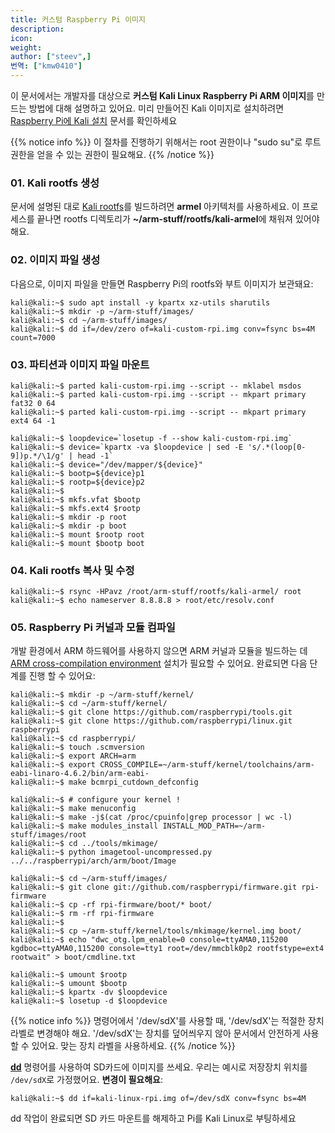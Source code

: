 ```yaml
---
title: 커스텀 Raspberry Pi 이미지
description:
icon:
weight:
author: ["steev",]
번역: ["kmw0410"]
---
```


이 문서에서는 개발자를 대상으로 **커스텀 Kali Linux Raspberry Pi ARM 이미지**를 만드는 방법에 대해 설명하고 있어요. 미리 만들어진 Kali 이미지로 설치하려면 [Raspberry Pi에 Kali 설치](/docs/arm/raspberry-pi/) 문서를 확인하세요

{{% notice info %}}
이 절차를 진행하기 위해서는 root 권한이나 "sudo su"로 루트 권한을 얻을 수 있는 권한이 필요해요.
{{% /notice %}}

### 01. Kali rootfs 생성

문서에 설명된 대로 [Kali rootfs](/docs/development/kali-linux-arm-chroot/)를 빌드하려면 **armel** 아키텍처를 사용하세요. 이 프로세스를 끝나면 rootfs 디렉토리가 **~/arm-stuff/rootfs/kali-armel**에 채워져 있어야 해요.

### 02. 이미지 파일 생성

다음으로, 이미지 파일을 만들면 Raspberry Pi의 rootfs와 부트 이미지가 보관돼요:

```console
kali@kali:~$ sudo apt install -y kpartx xz-utils sharutils
kali@kali:~$ mkdir -p ~/arm-stuff/images/
kali@kali:~$ cd ~/arm-stuff/images/
kali@kali:~$ dd if=/dev/zero of=kali-custom-rpi.img conv=fsync bs=4M count=7000
```

### 03. 파티션과 이미지 파일 마운트

```console
kali@kali:~$ parted kali-custom-rpi.img --script -- mklabel msdos
kali@kali:~$ parted kali-custom-rpi.img --script -- mkpart primary fat32 0 64
kali@kali:~$ parted kali-custom-rpi.img --script -- mkpart primary ext4 64 -1
```

```console
kali@kali:~$ loopdevice=`losetup -f --show kali-custom-rpi.img`
kali@kali:~$ device=`kpartx -va $loopdevice | sed -E 's/.*(loop[0-9])p.*/\1/g' | head -1`
kali@kali:~$ device="/dev/mapper/${device}"
kali@kali:~$ bootp=${device}p1
kali@kali:~$ rootp=${device}p2
kali@kali:~$
kali@kali:~$ mkfs.vfat $bootp
kali@kali:~$ mkfs.ext4 $rootp
kali@kali:~$ mkdir -p root
kali@kali:~$ mkdir -p boot
kali@kali:~$ mount $rootp root
kali@kali:~$ mount $bootp boot
```

### 04. Kali rootfs 복사 및 수정

```console
kali@kali:~$ rsync -HPavz /root/arm-stuff/rootfs/kali-armel/ root
kali@kali:~$ echo nameserver 8.8.8.8 > root/etc/resolv.conf
```

### 05. Raspberry Pi 커널과 모듈 컴파일

개발 환경에서 ARM 하드웨어를 사용하지 않으면 ARM 커널과 모듈을 빌드하는 데 [ARM cross-compilation environment](/docs/development/arm-cross-compilation-environment/) 설치가 필요할 수 있어요. 완료되면 다음 단계를 진행 할 수 있어요:

```console
kali@kali:~$ mkdir -p ~/arm-stuff/kernel/
kali@kali:~$ cd ~/arm-stuff/kernel/
kali@kali:~$ git clone https://github.com/raspberrypi/tools.git
kali@kali:~$ git clone https://github.com/raspberrypi/linux.git raspberrypi
kali@kali:~$ cd raspberrypi/
kali@kali:~$ touch .scmversion
kali@kali:~$ export ARCH=arm
kali@kali:~$ export CROSS_COMPILE=~/arm-stuff/kernel/toolchains/arm-eabi-linaro-4.6.2/bin/arm-eabi-
kali@kali:~$ make bcmrpi_cutdown_defconfig

kali@kali:~$ # configure your kernel !
kali@kali:~$ make menuconfig
kali@kali:~$ make -j$(cat /proc/cpuinfo|grep processor | wc -l)
kali@kali:~$ make modules_install INSTALL_MOD_PATH=~/arm-stuff/images/root
kali@kali:~$ cd ../tools/mkimage/
kali@kali:~$ python imagetool-uncompressed.py ../../raspberrypi/arch/arm/boot/Image
```

```console
kali@kali:~$ cd ~/arm-stuff/images/
kali@kali:~$ git clone git://github.com/raspberrypi/firmware.git rpi-firmware
kali@kali:~$ cp -rf rpi-firmware/boot/* boot/
kali@kali:~$ rm -rf rpi-firmware
kali@kali:~$
kali@kali:~$ cp ~/arm-stuff/kernel/tools/mkimage/kernel.img boot/
kali@kali:~$ echo "dwc_otg.lpm_enable=0 console=ttyAMA0,115200 kgdboc=ttyAMA0,115200 console=tty1 root=/dev/mmcblk0p2 rootfstype=ext4 rootwait" > boot/cmdline.txt
```

```console
kali@kali:~$ umount $rootp
kali@kali:~$ umount $bootp
kali@kali:~$ kpartx -dv $loopdevice
kali@kali:~$ losetup -d $loopdevice
```

{{% notice info %}}
명령어에서 '/dev/sdX'를 사용할 때, '/dev/sdX'는 적절한 장치 라벨로 변경해야 해요. '/dev/sdX'는 장치를 덮어씌우지 않아 문서에서 안전하게 사용할 수 있어요. 맞는 장치 라벨을 사용하세요.
{{% /notice %}}

**[dd](https://manpages.debian.org/testing/coreutils/dd.1.en.html)** 명령어를 사용하여 SD카드에 이미지를 쓰세요. 우리는 예시로 저장장치 위치를 `/dev/sdX`로 가정했어요. **변경이 필요해요**:

```console
kali@kali:~$ dd if=kali-linux-rpi.img of=/dev/sdX conv=fsync bs=4M
```

dd 작업이 완료되면 SD 카드 마운트를 해제하고 Pi를 Kali Linux로 부팅하세요
